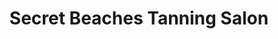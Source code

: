 ---
title: "Secret Beaches Tanning Salon"
url: /ashtabula/secret-beaches-tanning-salon/
shop: Kosmetik
---